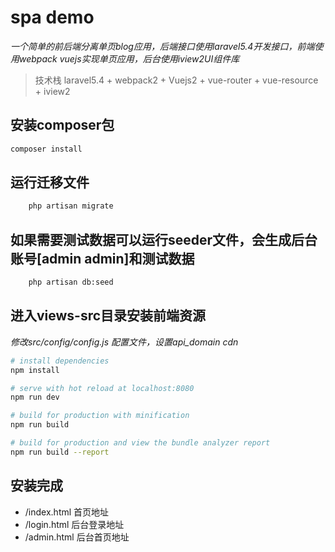 # spa demo
_一个简单的前后端分离单页blog应用，后端接口使用laravel5.4开发接口，前端使用webpack vuejs实现单页应用，后台使用iview2UI组件库_

> 技术栈 laravel5.4 + webpack2 + Vuejs2 + vue-router + vue-resource + iview2

## 安装composer包
``` bash
composer install
```

## 运行迁移文件
``` bash
    php artisan migrate
```

## 如果需要测试数据可以运行seeder文件，会生成后台账号[admin admin]和测试数据
```bash
    php artisan db:seed
```

## 进入views-src目录安装前端资源
*修改src/config/config.js 配置文件，设置api_domain cdn*

``` bash
# install dependencies
npm install

# serve with hot reload at localhost:8080
npm run dev

# build for production with minification
npm run build

# build for production and view the bundle analyzer report
npm run build --report
```
## 安装完成
* /index.html 首页地址
* /login.html 后台登录地址
* /admin.html 后台首页地址